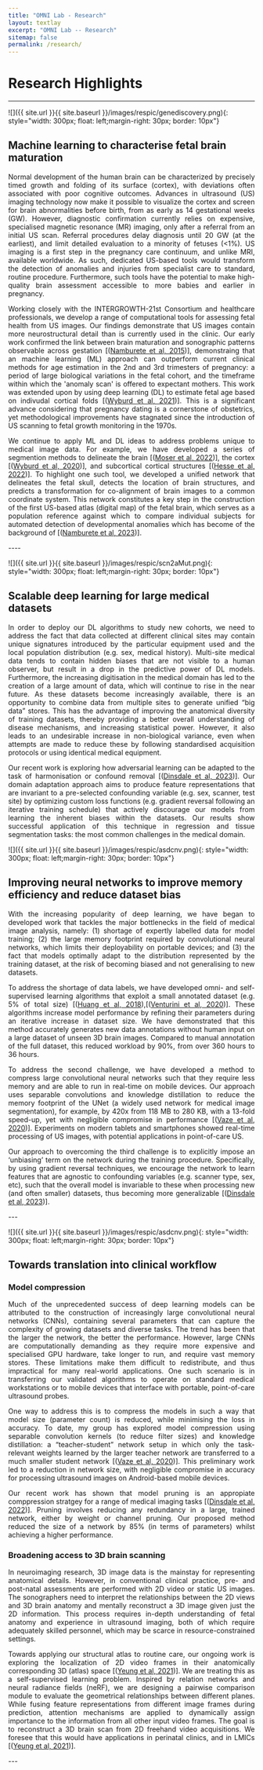 ```yaml
---
title: "OMNI Lab - Research"
layout: textlay
excerpt: "OMNI Lab -- Research"
sitemap: false
permalink: /research/
---
```


# Research Highlights

---

![]({{ site.url }}{{ site.baseurl }}/images/respic/genediscovery.png){: style="width: 300px; float: left;margin-right: 30px; border: 10px"}

## Machine learning to characterise fetal brain maturation
<div style="text-align: justify">
Normal development of the human brain can be characterized by precisely timed growth and folding of its surface (cortex), with deviations often associated with poor cognitive outcomes. Advances in ultrasound (US) imaging technology now make it possible to visualize the cortex and screen for brain abnormalities before birth, from as early as 14 gestational weeks (GW). However, diagnostic confirmation currently relies on expensive, specialised magnetic resonance (MR) imaging, only after a referral from an initial US scan. Referral procedures delay diagnosis until 20 GW (at the earliest), and limit detailed evaluation to a minority of fetuses (<1%). US imaging is a first step in the pregnancy care continuum, and unlike MRI, available worldwide. As such, dedicated US-based tools would transform the detection of anomalies and injuries from specialist care to standard, routine procedure. Furthermore, such tools have the potential to make high-quality brain assessment accessible to more babies and earlier in pregnancy.

Working closely with the INTERGROWTH-21st Consortium and healthcare professionals, we develop a range of computational tools for assessing fetal health from US images. Our findings demonstrate that US images contain more neurostructural detail than is currently used in the clinic. Our early work confirmed the link between brain maturation and sonographic patterns observable across gestation [([Namburete et al, 2015](https://www.sciencedirect.com/science/article/pii/S136184151400190X))], demonstraing that an machine learning (ML) approach can outperform current clinical methods for age estimation in the 2nd and 3rd trimesters of pregnancy: a period of large biological variations in the fetal cohort, and the timeframe within which the 'anomaly scan' is offered to expectant mothers. This work was extended upon by using deep learning (DL) to estimate fetal age based on indivudal cortical folds [([Wyburd et al, 2021](https://link.springer.com/chapter/10.1007/978-3-030-87735-4_23))]. This is a significant advance considering that pregnancy dating is a cornerstone of obstetrics, yet methodological improvements have stagnated since the introduction of US scanning to fetal growth monitoring in the 1970s.

We continue to apply ML and DL ideas to address problems unique to medical image data. For example, we have developed a series of segmention methods to delineate the brain [([Moser et al, 2022](https://www.sciencedirect.com/science/article/pii/S1053811922004608))], the cortex [([Wyburd et al, 2020](https://link.springer.com/chapter/10.1007/978-3-030-52791-4_5))], and subcortical cortical structures [([Hesse et al, 2022](https://www.sciencedirect.com/science/article/pii/S1053811922002452))]. To highlight one such tool, we developed a unified network that delineates the fetal skull, detects the location of brain structures, and predicts a transformation for co-alignment of brain images to a common coordinate system. This network constitutes a key step in the construction of the first US-based atlas (digital map) of the fetal brain, which serves as a population reference against which to compare individual subjects for automated detection of developmental anomalies which has become of the background of [([Namburete et al, 2023]())].

</div>
---- 


![]({{ site.url }}{{ site.baseurl }}/images/respic/scn2aMut.png){: style="width: 300px; float: left;margin-right: 30px; border: 10px"}

## Scalable deep learning for large medical datasets
<div style="text-align: justify">
In order to deploy our DL algorithms to study new cohorts, we need to address the fact that data collected at different clinical sites may contain unique signatures introduced by the particular equipment used and the local population distribution (e.g. sex, medical history). Multi-site medical data tends to contain hidden biases that are not visible to a human observer, but result in a drop in the predictive power of DL models. Furthermore, the increasing digitisation in the medical domain has led to the creation of a large amount of data, which will continue to rise in the near future. As these datasets become increasingly available, there is an opportunity to combine data from multiple sites to generate unified “big data” stores. This has the advantage of improving the anatomical diversity of training datasets, thereby providing a better overall understanding of disease mechanisms, and increasing statistical power. However, it also leads to an undesirable increase in non-biological variance, even when attempts are made to reduce these by following standardised acquisition protocols or using identical medical equipment.
  
Our recent work is exploring how adversarial learning can be adapted to the task of harmonisation or confound removal [([Dinsdale et al, 2023](https://www.sciencedirect.com/science/article/pii/S1053811920311745))]. Our domain adaptation approach aims to produce feature representations that are invariant to a pre-selected confounding variable (e.g. sex, scanner, test site) by optimizing custom loss functions (e.g. gradient reversal following an iterative training schedule) that actively discourage our models from learning the inherent biases within the datasets. Our results show successful application of this technique in regression and tissue segmentation tasks: the most common challenges in the medical domain.

</div>

![]({{ site.url }}{{ site.baseurl }}/images/respic/asdcnv.png){: style="width: 300px; float: left;margin-right: 30px; border: 10px"}

## Improving neural networks to improve memory efficiency and reduce dataset bias 
<div style="text-align: justify">
  
With the increasing popularity of deep learning, we have began to developed work that tackles the major bottlenecks in the field of medical image analysis, namely: (1) shortage of expertly labelled data for model training; (2) the large memory footprint required by convolutional neural networks, which limits their deployability on portable devices; and (3) the fact that models optimally adapt to the distribution represented by the training dataset, at the risk of becoming biased and not generalising to new datasets. 
  
 To address the shortage of data labels, we have developed omni- and self-supervised learning algorithms that exploit a small annotated dataset (e.g. 5% of total size)  [([Huang et al, 2018]((https://link.springer.com/chapter/10.1007/978-3-030-00928-1_65))),[([Venturini et al, 2020]((https://link.springer.com/chapter/10.1007/978-3-030-59710-8_67)))]. These algorithms increase model performance by refining their parameters during an iterative increase in dataset size. We have demonstrated that this method accurately generates new data annotations without human input on a large dataset of unseen 3D brain images. Compared to manual annotation of the full dataset, this reduced workload by 90%, from over 360 hours to 36 hours.
  
To address the second challenge, we have developed a method to compress large convolutional neural networks such that they require less memory and are able to run in real-time on mobile devices. Our approach uses separable convolutions and knowledge distillation to reduce the memory footprint of the UNet (a widely used network for medical image segmentation), for example, by 420x from 118 MB to 280 KB, with a 13-fold speed-up, yet with negligible compromise in performance  [([Vaze et al, 2020]((https://ieeexplore.ieee.org/abstract/document/8999615)))]. Experiments on modern tablets and smartphones showed real-time processing of US images, with potential applications in point-of-care US.
  
Our approach to overcoming the third challenge is to explicitly impose an ‘unbiasing’ term on the network during the training procedure. Specifically, by using gradient reversal techniques, we encourage the network to learn features that are agnostic to confounding variables (e.g. scanner type, sex, etc), such that the overall model is invariable to these when processing new (and often smaller) datasets, thus becoming more generalizable [([Dinsdale et al, 2023](https://www.sciencedirect.com/science/article/pii/S1053811920311745))].
</div>
---
  
![]({{ site.url }}{{ site.baseurl }}/images/respic/asdcnv.png){: style="width: 300px; float: left;margin-right: 30px; border: 10px"}

## Towards translation into clinical workflow
<div style="text-align: justify">

### Model compression
  
 Much of the unprecedented success of deep learning models can be attributed to the construction of increasingly large convolutional neural networks (CNNs), containing several parameters that can capture the complexity of growing datasets and diverse tasks. The trend has been that the larger the network, the better the performance. However, large CNNs are computationally demanding as they require more expensive and specialised GPU hardware, take longer to run, and require vast memory stores. These limitations make them difficult to redistribute, and thus impractical for many real-world applications. One such scenario is in transferring our validated algorithms to operate on standard medical workstations or to mobile devices that interface with portable, point-of-care ultrasound probes.
  
One way to address this is to compress the models in such a way that model size (parameter count) is reduced, while minimising the loss in accuracy. To date, my group has explored model compression using separable convolution kernels (to reduce filter sizes) and knowledge distillation: a “teacher-student” network setup in which only the task-relevant weights learned by the larger teacher network are transferred to a much smaller student network [([Vaze et al, 2020]((https://ieeexplore.ieee.org/abstract/document/8999615)))]. This preliminary work led to a reduction in network size, with negligible compromise in accuracy for processing ultrasound images on Android-based mobile devices.
  
Our recent work has shown that model pruning is an appropiate comppression stratgey for a range of medical imaging tasks [([Dinsdale et al, 2022]((https://www.sciencedirect.com/science/article/pii/S1361841522002213)))]. Pruning involves reducing any redundancy in a large, trained network, either by weight or channel pruning. Our proposed method reduced the size of a network by 85% (in terms of parameters) whilst achieving a higher performance.
  
  
### Broadening access to 3D brain scanning
In neuroimaging research, 3D image data is the mainstay for representing anatomical details. However, in conventional clinical practice, pre- and post-natal assessments are performed with 2D video or static US images. The sonographers need to interpret the relationships between the 2D views and 3D brain anatomy and mentally reconstruct a 3D image given just the 2D information. This process requires in-depth understanding of fetal anatomy and experience in ultrasound imaging, both of which require adequately skilled personnel, which may be scarce in resource-constrained settings.
  
Towards applying our structural atlas to routine care, our ongoing work is exploring the localization of 2D video frames in their anatomically corresponding 3D (atlas) space [([Yeung et al, 2021]((https://www.sciencedirect.com/science/article/pii/S136184152100044X)))]. We are treating this as a self-supervised learning problem. Inspired by relation networks and neural radiance fields (neRF), we are designing a pairwise comparison module to evaluate the geometrical relationships between different planes. While fusing feature representations from different image frames during prediction, attention mechanisms are applied to dynamically assign importance to the information from all other input video frames. The goal is to reconstruct a 3D brain scan from 2D freehand video acquisitions. We foresee that this would have applications in perinatal clinics, and in LMICs [([Yeung et al, 2021]((https://arxiv.org/pdf/2109.12108.pdf)))].
</div>
---
